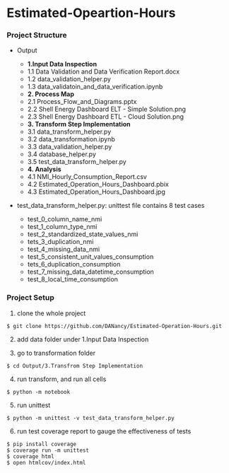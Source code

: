 # Estimated-Opeartion-Hours

### Project Structure
* Output
    * **1.Input Data Inspection**
    * 1.1 Data Validation and Data Verification Report.docx
    * 1.2 data_validation_helper.py
    * 1.3 data_validatoin_and_data_verification.ipynb
    * **2. Process Map**
    * 2.1 Process_Flow_and_Diagrams.pptx
    * 2.2 Shell Energy Dashboard ELT - Simple Solution.png
    * 2.3 Shell Energy Dashboard ETL - Cloud Solution.png
    * **3. Transform Step Implementation**
    * 3.1 data_transform_helper.py
    * 3.2 data_transformation.ipynb
    * 3.3 data_validation_helper.py
    * 3.4 database_helper.py
    * 3.5 test_data_transform_helper.py
    * **4. Analysis**
    * 4.1 NMI_Hourly_Consumption_Report.csv
    * 4.2 Estimated_Operation_Hours_Dashboard.pbix
    * 4.3 Estimated_Operation_Hours_Dashboard.jpg
    
* test_data_transform_helper.py: unittest file contains 8 test cases
    * test_0_column_name_nmi
    * test_1_column_type_nmi
    * test_2_standardized_state_values_nmi
    * tets_3_duplication_nmi
    * test_4_missing_data_nmi
    * test_5_consistent_unit_values_consumption
    * tets_6_duplication_consumption
    * test_7_missing_data_datetime_consumption
    * test_8_local_time_consumption

### Project Setup
1. clone the whole project
```
$ git clone https://github.com/DANancy/Estimated-Operation-Hours.git
```

2. add data folder under 1.Input Data Inspection

3. go to transformation folder
```
$ cd Output/3.Transfrom Step Implementation
```

4. run transform, and run all cells
```
$ python -m notebook
```

5. run unittest
```
$ python -m unittest -v test_data_transform_helper.py
```

6.  run test coverage report to gauge the effectiveness of tests
```
$ pip install coverage
$ coverage run -m unittest
$ coverage html
$ open htmlcov/index.html
```
